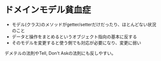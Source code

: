 # ドメインモデル貧血症

- モデル(クラス)のメソッドがgetter/setterだけだったり、ほとんどない状況のこと
- データと操作をまとめるというオブジェクト指向の基本に反する
- そのモデルを変更すると使う側でも対応が必要になり、変更に弱い

デメテルの法則やTell, Don't Askの法則にも反しやすい。

